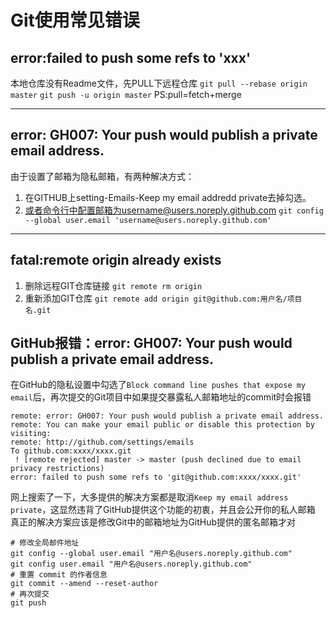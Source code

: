 # Git使用常见错误

## error:failed to push some refs to 'xxx'

本地仓库没有Readme文件，先PULL下远程仓库
`git pull --rebase origin master`
`git push -u origin master`
PS:pull=fetch+merge

------

## error: GH007: Your push would publish a private email address.

由于设置了邮箱为隐私邮箱，有两种解决方式：

1. 在GITHUB上setting-Emails-Keep my email addredd private去掉勾选。
2. 或者命令行中配置邮箱为username@users.noreply.github.com
   `git config --global user.email 'username@users.noreply.github.com'`

------

## fatal:remote origin already exists

1. 删除远程GIT仓库链接
   `git remote rm origin`
2. 重新添加GIT仓库
   `git remote add origin git@github.com:用户名/项目名.git`





## GitHub报错：error: GH007: Your push would publish a private email address.





在GitHub的隐私设置中勾选了`Block command line pushes that expose my email`后，再次提交的Git项目中如果提交暴露私人邮箱地址的commit时会报错



```
remote: error: GH007: Your push would publish a private email address.
remote: You can make your email public or disable this protection by visiting:
remote: http://github.com/settings/emails
To github.com:xxxx/xxxx.git
 ! [remote rejected] master -> master (push declined due to email privacy restrictions)
error: failed to push some refs to 'git@github.com:xxxx/xxxx.git'
```



网上搜索了一下，大多提供的解决方案都是取消`Keep my email address private`，这显然违背了GitHub提供这个功能的初衷，并且会公开你的私人邮箱
真正的解决方案应该是修改Git中的邮箱地址为GitHub提供的匿名邮箱才对

```
# 修改全局邮件地址
git config --global user.email "用户名@users.noreply.github.com"
git config user.email "用户名@users.noreply.github.com"
# 重置 commit 的作者信息
git commit --amend --reset-author
# 再次提交
git push
```

